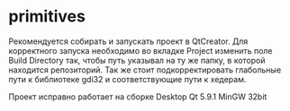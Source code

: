# primitives

Рекомендуется собирать и запускать проект в QtCreator.
Для корректного запуска необходимо во вкладке Project изменить поле Build Directory так, чтобы путь указывал на ту же папку,
в которой находится репозиторий.
Так же стоит подкорректировать глабольные пути к библиотеке gdi32 и соответствующие пути к хедерам.

Проект исправно работает на сборке Desktop Qt 5.9.1 MinGW 32bit
